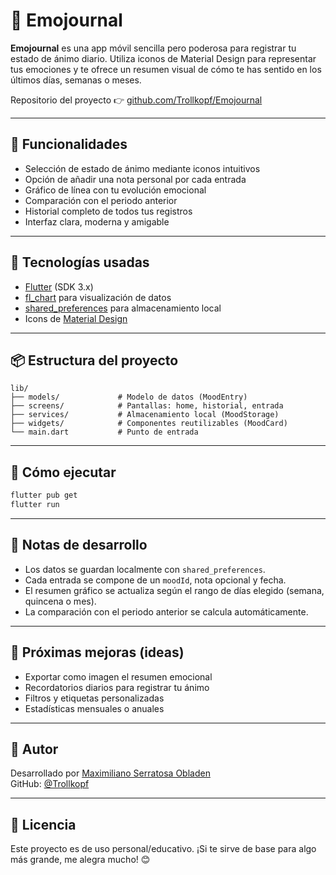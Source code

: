 # 📱 Emojournal

**Emojournal** es una app móvil sencilla pero poderosa para registrar tu estado de ánimo diario. Utiliza iconos de Material Design para representar tus emociones y te ofrece un resumen visual de cómo te has sentido en los últimos días, semanas o meses.

Repositorio del proyecto 👉 [github.com/Trollkopf/Emojournal](https://github.com/Trollkopf/Emojournal)

---

## 🌟 Funcionalidades

- Selección de estado de ánimo mediante iconos intuitivos
- Opción de añadir una nota personal por cada entrada
- Gráfico de línea con tu evolución emocional
- Comparación con el periodo anterior
- Historial completo de todos tus registros
- Interfaz clara, moderna y amigable

---

## 🧠 Tecnologías usadas

- [Flutter](https://flutter.dev/) (SDK 3.x)
- [fl_chart](https://pub.dev/packages/fl_chart) para visualización de datos
- [shared_preferences](https://pub.dev/packages/shared_preferences) para almacenamiento local
- Icons de [Material Design](https://fonts.google.com/icons)

---

## 📦 Estructura del proyecto

```
lib/
├── models/             # Modelo de datos (MoodEntry)
├── screens/            # Pantallas: home, historial, entrada
├── services/           # Almacenamiento local (MoodStorage)
├── widgets/            # Componentes reutilizables (MoodCard)
└── main.dart           # Punto de entrada
```

---

## 🚀 Cómo ejecutar

```bash
flutter pub get
flutter run
```

---

## 💾 Notas de desarrollo

- Los datos se guardan localmente con `shared_preferences`.
- Cada entrada se compone de un `moodId`, nota opcional y fecha.
- El resumen gráfico se actualiza según el rango de días elegido (semana, quincena o mes).
- La comparación con el periodo anterior se calcula automáticamente.

---

## 🧩 Próximas mejoras (ideas)

- Exportar como imagen el resumen emocional
- Recordatorios diarios para registrar tu ánimo
- Filtros y etiquetas personalizadas
- Estadísticas mensuales o anuales

---

## 👤 Autor

Desarrollado por [Maximiliano Serratosa Obladen](https://www.linkedin.com/in/maximiliano-serratosa-obladen-full-stack-developer/)  
GitHub: [@Trollkopf](https://github.com/Trollkopf)

---

## 📄 Licencia

Este proyecto es de uso personal/educativo. ¡Si te sirve de base para algo más grande, me alegra mucho! 😊
